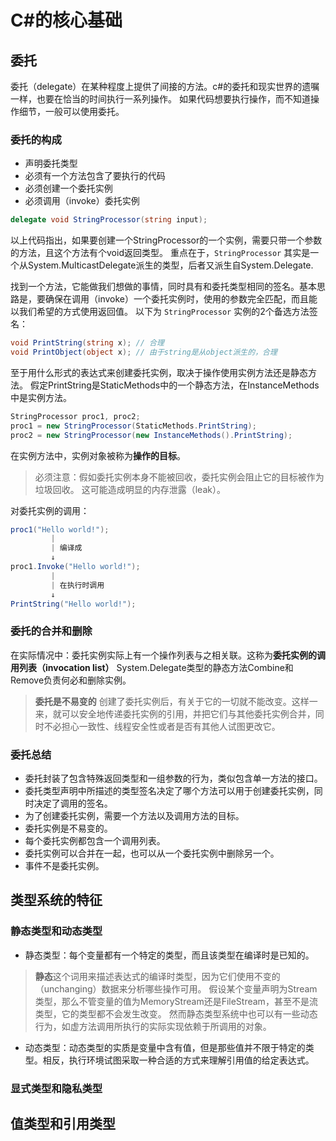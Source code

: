 # C#的核心基础

## 委托

委托（delegate）在某种程度上提供了间接的方法。c#的委托和现实世界的遗嘱一样，也要在恰当的时间执行一系列操作。
如果代码想要执行操作，而不知道操作细节，一般可以使用委托。

### 委托的构成

- 声明委托类型
- 必须有一个方法包含了要执行的代码
- 必须创建一个委托实例
- 必须调用（invoke）委托实例

```c#
delegate void StringProcessor(string input);
```

以上代码指出，如果要创建一个StringProcessor的一个实例，需要只带一个参数的方法，且这个方法有个void返回类型。
重点在于，``` StringProcessor ``` 其实是一个从System.MulticastDelegate派生的类型，后者又派生自System.Delegate.

找到一个方法，它能做我们想做的事情，同时具有和委托类型相同的签名。基本思路是，要确保在调用（invoke）一个委托实例时，使用的参数完全匹配，而且能以我们希望的方式使用返回值。
以下为 ``` StringProcessor ``` 实例的2个备选方法签名：

``` c#
void PrintString(string x); // 合理
void PrintObject(object x); // 由于string是从object派生的，合理
```

至于用什么形式的表达式来创建委托实例，取决于操作使用实例方法还是静态方法。
假定PrintString是StaticMethods中的一个静态方法，在InstanceMethods中是实例方法。

```c#
StringProcessor proc1, proc2;
proc1 = new StringProcessor(StaticMethods.PrintString);
proc2 = new StringProcessor(new InstanceMethods().PrintString);
```

在实例方法中，实例对象被称为**操作的目标**。

> 必须注意：假如委托实例本身不能被回收，委托实例会阻止它的目标被作为垃圾回收。
> 这可能造成明显的内存泄露（leak）。

对委托实例的调用：

```c#
proc1("Hello world!");
         |
         | 编译成
         ↓
proc1.Invoke("Hello world!");
         |
         | 在执行时调用
         ↓
PrintString("Hello world!");
```

### 委托的合并和删除

在实际情况中：委托实例实际上有一个操作列表与之相关联。这称为**委托实例的调用列表（invocation list）**
System.Delegate类型的静态方法Combine和Remove负责何必和删除实例。

> **委托是不易变的** 创建了委托实例后，有关于它的一切就不能改变。这样一来，就可以安全地传递委托实例的引用，并把它们与其他委托实例合并，同时不必担心一致性、线程安全性或者是否有其他人试图更改它。

### 委托总结

- 委托封装了包含特殊返回类型和一组参数的行为，类似包含单一方法的接口。
- 委托类型声明中所描述的类型签名决定了哪个方法可以用于创建委托实例，同时决定了调用的签名。
- 为了创建委托实例，需要一个方法以及调用方法的目标。
- 委托实例是不易变的。
- 每个委托实例都包含一个调用列表。
- 委托实例可以合并在一起，也可以从一个委托实例中删除另一个。
- 事件不是委托实例。

## 类型系统的特征

### 静态类型和动态类型

- 静态类型：每个变量都有一个特定的类型，而且该类型在编译时是已知的。

> **静态**这个词用来描述表达式的编译时类型，因为它们使用不变的（unchanging）数据来分析哪些操作可用。
> 假设某个变量声明为Stream类型，那么不管变量的值为MemoryStream还是FileStream，甚至不是流类型，它的类型都不会发生改变。
> 然而静态类型系统中也可以有一些动态行为，如虚方法调用所执行的实际实现依赖于所调用的对象。

- 动态类型：动态类型的实质是变量中含有值，但是那些值并不限于特定的类型。相反，执行环境试图采取一种合适的方式来理解引用值的给定表达式。

### 显式类型和隐私类型



## 值类型和引用类型

## 